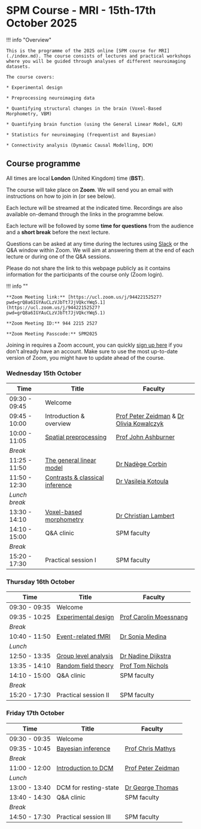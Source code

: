 # SPM Course - MRI - 15th-17th October 2025

!!! info "Overview"

    This is the programme of the 2025 online [SPM course for MRI](./index.md). The course consists of lectures and practical workshops where you will be guided through analyses of different neuroimaging datasets. 
    
    The course covers:

    * Experimental design

    * Preprocessing neuroimaging data
    
    * Quantifying structural changes in the brain (Voxel-Based Morphometry, VBM)

    * Quantifying brain function (using the General Linear Model, GLM)
    
    * Statistics for neuroimaging (frequentist and Bayesian)
    
    * Connectivity analysis (Dynamic Causal Modelling, DCM)

## Course programme

All times are local **London** (United Kingdom) time (**BST**).

The course will take place on **Zoom**. We will send you an email with instructions on how to join in (or see below). 

Each lecture will be streamed at the indicated time. Recordings are also available on-demand through the links in the programme below.

Each lecture will be followed by some **time for questions** from the audience and a **short break** before the next lecture.

Questions can be asked at any time during the lectures using [Slack](https://join.slack.com/t/spmmricourse2025/shared_invite/zt-3eyoqk7iv-vftDsAkGY8ZkjpgctSJYOg) or the Q&A window within Zoom. We will aim at answering them at the end of each lecture or during one of the Q&A sessions.

Please do not share the link to this webpage publicly as it contains information for the participants of the course only (Zoom login).

!!! info ""
    
    **Zoom Meeting link:** [https://ucl.zoom.us/j/94422152527?pwd=grQ8a6IGYAuCLzVJbTt7JjVQkcYWq5.1](https://ucl.zoom.us/j/94422152527?pwd=grQ8a6IGYAuCLzVJbTt7JjVQkcYWq5.1)
    
    **Zoom Meeting ID:** 944 2215 2527

    **Zoom Meeting Passcode:** SPM2025

Joining in requires a Zoom account, you can quickly [sign up here](https://zoom.us/signup) if you don't already have an account. Make sure to use the most up-to-date version of Zoom, you might have to update ahead of the course.

### Wednesday 15th October

| Time              | Title                           | Faculty                                |
| ----------------- | ------------------------------- | -------------------------------------- |
| 09:30 - 09:45     | Welcome                                                             |
| 09:45 - 10:00     | Introduction & overview         |	[Prof Peter Zeidman](https://peterzeidman.co.uk) & [Dr Olivia Kowalczyk](https://oliviakowalczyk.co.uk/) |
| 10:00 - 11:05     | [Spatial preprocessing](./recordings/preprocessing.md)	          | [Prof John Ashburner](https://www.fil.ion.ucl.ac.uk/~john/) |
| *Break*                                                                               |
| 11:25 - 11:50     | [The general linear model](./recordings/glm.md)	      | [Dr Nadège Corbin](https://scholar.google.com/citations?user=TjIzldkAAAAJ&hl=fr) |
| 11:50 - 12:30     | [Contrasts & classical inference](./recordings/contrasts_classical_inference.md) | [Dr Vasileia Kotoula](https://www.kcl.ac.uk/people/vasileia-kotoula) |
| *Lunch break*                                                                               |
| 13:30 - 14:10	    | [Voxel-based morphometry](./recordings/vbm.md)	      | [Dr Christian Lambert](https://profiles.ucl.ac.uk/11034-christian-lambert) |
| 14:10 - 15:00     | Q&A clinic                      | SPM faculty                            |
| *Break*	                                                                                   |
| 15:20 - 17:30     | Practical session I	          | SPM faculty                            |


### Thursday 16th October


| Time              | Title                           | Faculty                                |
| ----------------- | ------------------------------- | -------------------------------------- |
| 09:30 - 09:35     | Welcome                                                                  |
| 09:35 - 10:25     | [Experimental design](./recordings/experimental_design.md)             | [Prof Carolin Moessnang](https://www.zi-mannheim.de/en/research/people/person/6741.html) |
| *Break*               	                                                           |
| 10:40 - 11:50     | [Event-related fMRI](./recordings/event_related_fmri.md) 	          | [Dr Sonia Medina](https://medicine.exeter.ac.uk/clinical-biomedical/people/profile/index.php?web_id=Sonia_Medina) |
| *Lunch*                                                                        	   |
| 12:50 - 13:35     | [Group level analysis](./recordings/group_analysis.md)            | [Dr Nadine Dijkstra](https://profiles.ucl.ac.uk/74410-nadine-dijkstra) |
| 13:35 - 14:10     | [Random field theory](./recordings/random_field_theory.md)             | [Prof Tom Nichols](https://www.bdi.ox.ac.uk/Team/t-e-nichols) |
| 14:10 - 15:00	    | Q&A clinic            	      | SPM faculty                            |
| *Break*	                                                                                   |
| 15:20 - 17:30     | Practical session II	          | SPM faculty                            |


### Friday 17th October

| Time              | Title                           | Faculty                                |
| ----------------- | ------------------------------- | -------------------------------------- |
| 09:30 - 09:35     | Welcome                                                                  |
| 09:35 - 10:45     | [Bayesian inference](./recordings/bayesian_inference.md)              | [Prof Chris Mathys](https://chrismathys.com/)  |
| *Break*               	                                                           |
| 11:00 - 12:00     | [Introduction to DCM](./recordings/dcm_introduction.md)             | [Prof Peter Zeidman](https://peterzeidman.co.uk)|
| *Lunch*                                                                        	   |
| 13:00 - 13:40	    | DCM for resting-state  	      | [Dr George Thomas](https://profiles.ucl.ac.uk/68520-george-thomas) |
| 13:40 - 14:30	    | Q&A clinic            	      | SPM faculty                            |
| *Break*	                                                                                   |
| 14:50 - 17:30     | Practical session III	          | SPM faculty                            |
